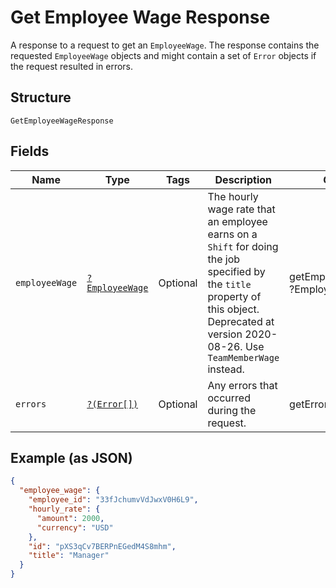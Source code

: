 
# Get Employee Wage Response

A response to a request to get an `EmployeeWage`. The response contains
the requested `EmployeeWage` objects and might contain a set of `Error` objects if
the request resulted in errors.

## Structure

`GetEmployeeWageResponse`

## Fields

| Name | Type | Tags | Description | Getter | Setter |
|  --- | --- | --- | --- | --- | --- |
| `employeeWage` | [`?EmployeeWage`](/doc/models/employee-wage.md) | Optional | The hourly wage rate that an employee earns on a `Shift` for doing the job<br>specified by the `title` property of this object. Deprecated at version 2020-08-26. Use `TeamMemberWage` instead. | getEmployeeWage(): ?EmployeeWage | setEmployeeWage(?EmployeeWage employeeWage): void |
| `errors` | [`?(Error[])`](/doc/models/error.md) | Optional | Any errors that occurred during the request. | getErrors(): ?array | setErrors(?array errors): void |

## Example (as JSON)

```json
{
  "employee_wage": {
    "employee_id": "33fJchumvVdJwxV0H6L9",
    "hourly_rate": {
      "amount": 2000,
      "currency": "USD"
    },
    "id": "pXS3qCv7BERPnEGedM4S8mhm",
    "title": "Manager"
  }
}
```

